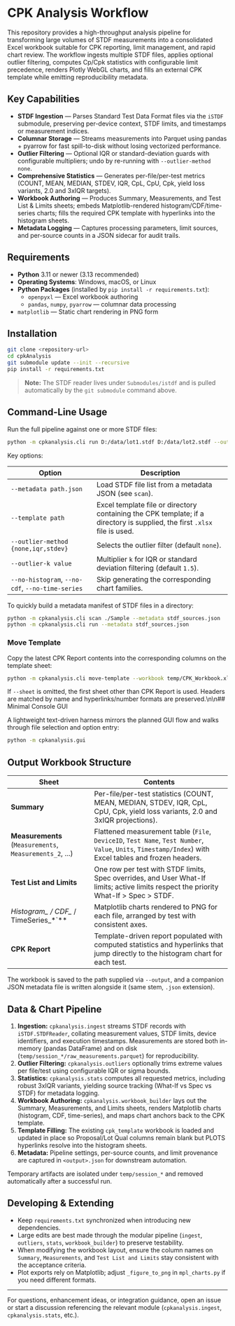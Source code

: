 # CPK Analysis Workflow

This repository provides a high-throughput analysis pipeline for transforming large volumes of STDF measurements into a consolidated Excel workbook suitable for CPK reporting, limit management, and rapid chart review. The workflow ingests multiple STDF files, applies optional outlier filtering, computes Cp/Cpk statistics with configurable limit precedence, renders Plotly WebGL charts, and fills an external CPK template while emitting reproducibility metadata.

## Key Capabilities

- **STDF Ingestion** &mdash; Parses Standard Test Data Format files via the `iSTDF` submodule, preserving per-device context, STDF limits, and timestamps or measurement indices.
- **Columnar Storage** &mdash; Streams measurements into Parquet using pandas + pyarrow for fast spill-to-disk without losing vectorized performance.
- **Outlier Filtering** &mdash; Optional IQR or standard-deviation guards with configurable multipliers; undo by re-running with `--outlier-method none`.
- **Comprehensive Statistics** &mdash; Generates per-file/per-test metrics (COUNT, MEAN, MEDIAN, STDEV, IQR, CpL, CpU, Cpk, yield loss variants, 2.0 and 3xIQR targets).
- **Workbook Authoring** &mdash; Produces Summary, Measurements, and Test List & Limits sheets; embeds Matplotlib-rendered histogram/CDF/time-series charts; fills the required CPK template with hyperlinks into the histogram sheets.
- **Metadata Logging** &mdash; Captures processing parameters, limit sources, and per-source counts in a JSON sidecar for audit trails.

## Requirements

- **Python** 3.11 or newer (3.13 recommended)
- **Operating Systems**: Windows, macOS, or Linux
- **Python Packages** (installed by `pip install -r requirements.txt`):
  - `openpyxl` &mdash; Excel workbook authoring
  - `pandas`, `numpy`, `pyarrow` &mdash; columnar data processing
- `matplotlib` &mdash; Static chart rendering in PNG form

## Installation

```bash
git clone <repository-url>
cd cpkAnalysis
git submodule update --init --recursive
pip install -r requirements.txt
```

> **Note:** The STDF reader lives under `Submodules/istdf` and is pulled automatically by the `git submodule` command above.

## Command-Line Usage

Run the full pipeline against one or more STDF files:

```bash
python -m cpkanalysis.cli run D:/data/lot1.stdf D:/data/lot2.stdf --output CPK_Workbook.xlsx
```

Key options:

| Option | Description |
| --- | --- |
| `--metadata path.json` | Load STDF file list from a metadata JSON (see `scan`). |
| `--template path` | Excel template file or directory containing the CPK template; if a directory is supplied, the first `.xlsx` file is used. |
| `--outlier-method {none,iqr,stdev}` | Selects the outlier filter (default `none`). |
| `--outlier-k value` | Multiplier `k` for IQR or standard deviation filtering (default `1.5`). |
| `--no-histogram`, `--no-cdf`, `--no-time-series` | Skip generating the corresponding chart families. |

To quickly build a metadata manifest of STDF files in a directory:

```bash
python -m cpkanalysis.cli scan ./Sample --metadata stdf_sources.json
python -m cpkanalysis.cli run --metadata stdf_sources.json
```

### Move Template

Copy the latest CPK Report contents into the corresponding columns on the template sheet:

```bash
python -m cpkanalysis.cli move-template --workbook temp/CPK_Workbook.xlsx --sheet J95323
```

If `--sheet` is omitted, the first sheet other than CPK Report is used. Headers are matched by name and hyperlinks/number formats are preserved.\n\n## Minimal Console GUI

A lightweight text-driven harness mirrors the planned GUI flow and walks through file selection and option entry:

```bash
python -m cpkanalysis.gui
```

## Output Workbook Structure

| Sheet | Contents |
| --- | --- |
| **Summary** | Per-file/per-test statistics (COUNT, MEAN, MEDIAN, STDEV, IQR, CpL, CpU, Cpk, yield loss variants, 2.0 and 3xIQR projections). |
| **Measurements** (`Measurements`, `Measurements_2`, ...) | Flattened measurement table (`File`, `DeviceID`, `Test Name`, `Test Number`, `Value`, `Units`, `Timestamp/Index`) with Excel tables and frozen headers. |
| **Test List and Limits** | One row per test with STDF limits, Spec overrides, and User What-If limits; active limits respect the priority What-If > Spec > STDF. |
| **Histogram_* / CDF_* / TimeSeries_*`** | Matplotlib charts rendered to PNG for each file, arranged by test with consistent axes. |
| **CPK Report** | Template-driven report populated with computed statistics and hyperlinks that jump directly to the histogram chart for each test. |

The workbook is saved to the path supplied via `--output`, and a companion JSON metadata file is written alongside it (same stem, `.json` extension).

## Data & Chart Pipeline

1. **Ingestion:** `cpkanalysis.ingest` streams STDF records with `iSTDF.STDFReader`, collating measurement values, STDF limits, device identifiers, and execution timestamps. Measurements are stored both in-memory (pandas DataFrame) and on disk (`temp/session_*/raw_measurements.parquet`) for reproducibility.
2. **Outlier Filtering:** `cpkanalysis.outliers` optionally trims extreme values per file/test using configurable IQR or sigma bounds.
3. **Statistics:** `cpkanalysis.stats` computes all requested metrics, including robust 3xIQR variants, yielding source tracking (What-If vs Spec vs STDF) for metadata logging.
4. **Workbook Authoring:** `cpkanalysis.workbook_builder` lays out the Summary, Measurements, and Limits sheets, renders Matplotlib charts (histogram, CDF, time-series), and maps chart anchors back to the CPK template.
5. **Template Filling:** The existing `cpk_template` workbook is loaded and updated in place so Proposal/Lot Qual columns remain blank but PLOTS hyperlinks resolve into the histogram sheets.
6. **Metadata:** Pipeline settings, per-source counts, and limit provenance are captured in `<output>.json` for downstream automation.

Temporary artifacts are isolated under `temp/session_*` and removed automatically after a successful run.

## Developing & Extending

- Keep `requirements.txt` synchronized when introducing new dependencies.
- Large edits are best made through the modular pipeline (`ingest`, `outliers`, `stats`, `workbook_builder`) to preserve testability.
- When modifying the workbook layout, ensure the column names on `Summary`, `Measurements`, and `Test List and Limits` stay consistent with the acceptance criteria.
- Plot exports rely on Matplotlib; adjust `_figure_to_png` in `mpl_charts.py` if you need different formats.

---

For questions, enhancement ideas, or integration guidance, open an issue or start a discussion referencing the relevant module (`cpkanalysis.ingest`, `cpkanalysis.stats`, etc.).



